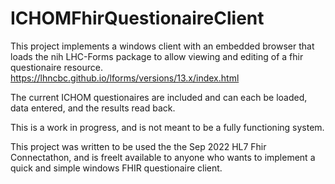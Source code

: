 # ICHOMFhirQuestionaireClient

This project implements a windows client with an embedded browser that loads the nih LHC-Forms package to allow viewing and editing of a fhir questionaire resource.
https://lhncbc.github.io/lforms/versions/13.x/index.html

The current ICHOM questionaires are included and can each be loaded, data entered, and the results read back.

This is a work in progress, and is not meant to be a fully functioning system.

This project was written to be used the the Sep 2022 HL7 Fhir Connectathon, and is freelt available to anyone who wants to implement a quick and simple windows FHIR questionaire client.

